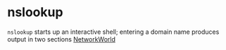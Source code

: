 # nslookup
`nslookup` starts up an interactive shell; entering a domain name produces output in two sections
[NetworkWorld](https://www.networkworld.com/video/95669/how-to-use-the-nslookup-command-2-minute-linux-tip#tk.rss_linux)
